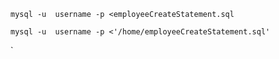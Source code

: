 ```shell
mysql -u  username -p <employeeCreateStatement.sql
```

```shell
mysql -u  username -p <'/home/employeeCreateStatement.sql'
```

`
